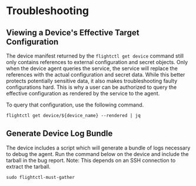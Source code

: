 # Troubleshooting

## Viewing a Device's Effective Target Configuration

The device manifest returned by the `flightctl get device` command still only contains references to external configuration and secret objects. Only when the device agent queries the service, the service will replace the references with the actual configuration and secret data. While this better protects potentially sensitive data, it also makes troubleshooting faulty configurations hard. This is why a user can be authorized to query the effective configuration as rendered by the service to the agent.

To query that configuration, use the following command.

```console
flightctl get device/${device_name} --rendered | jq
```

## Generate Device Log Bundle

The device includes a script which will generate a bundle of logs necessary to debug the agent. Run the command below on the device and include the tarball in the bug report. Note: This depends on an SSH connection to extract the tarball.

```console
sudo flightctl-must-gather
```
